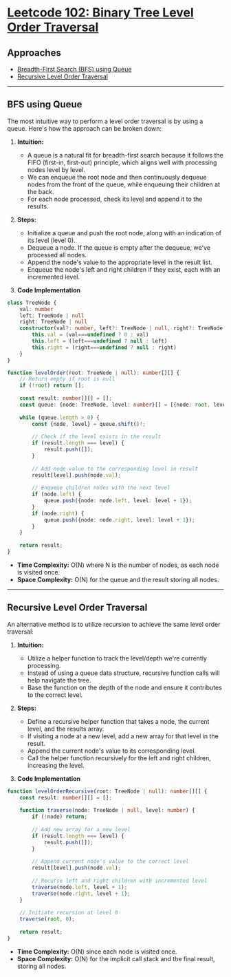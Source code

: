 # [Leetcode 102: Binary Tree Level Order Traversal](https://leetcode.com/problems/binary-tree-level-order-traversal/)

## Approaches
- [Breadth-First Search (BFS) using Queue](#bfs-using-queue)
- [Recursive Level Order Traversal](#recursive-level-order-traversal)

---

## BFS using Queue

The most intuitive way to perform a level order traversal is by using a queue. Here's how the approach can be broken down:

1. **Intuition:** 
   - A queue is a natural fit for breadth-first search because it follows the FIFO (first-in, first-out) principle, which aligns well with processing nodes level by level.
   - We can enqueue the root node and then continuously dequeue nodes from the front of the queue, while enqueuing their children at the back.
   - For each node processed, check its level and append it to the results.

2. **Steps:** 
   - Initialize a queue and push the root node, along with an indication of its level (level 0).
   - Dequeue a node. If the queue is empty after the dequeue, we've processed all nodes.
   - Append the node's value to the appropriate level in the result list.
   - Enqueue the node's left and right children if they exist, each with an incremented level.

3. **Code Implementation**

```typescript
class TreeNode {
    val: number
    left: TreeNode | null
    right: TreeNode | null
    constructor(val?: number, left?: TreeNode | null, right?: TreeNode | null) {
        this.val = (val===undefined ? 0 : val)
        this.left = (left===undefined ? null : left)
        this.right = (right===undefined ? null : right)
    }
}

function levelOrder(root: TreeNode | null): number[][] {
    // Return empty if root is null
    if (!root) return [];
    
    const result: number[][] = [];
    const queue: {node: TreeNode, level: number}[] = [{node: root, level: 0}];
    
    while (queue.length > 0) {
        const {node, level} = queue.shift()!;
        
        // Check if the level exists in the result
        if (result.length === level) {
            result.push([]);
        }
        
        // Add node value to the corresponding level in result
        result[level].push(node.val);
        
        // Enqueue children nodes with the next level
        if (node.left) {
            queue.push({node: node.left, level: level + 1});
        }
        if (node.right) {
            queue.push({node: node.right, level: level + 1});
        }
    }
    
    return result;
}
```

- **Time Complexity:** O(N) where N is the number of nodes, as each node is visited once.
- **Space Complexity:** O(N) for the queue and the result storing all nodes.

---

## Recursive Level Order Traversal

An alternative method is to utilize recursion to achieve the same level order traversal:

1. **Intuition:** 
   - Utilize a helper function to track the level/depth we're currently processing.
   - Instead of using a queue data structure, recursive function calls will help navigate the tree.
   - Base the function on the depth of the node and ensure it contributes to the correct level.

2. **Steps:** 
   - Define a recursive helper function that takes a node, the current level, and the results array.
   - If visiting a node at a new level, add a new array for that level in the result.
   - Append the current node's value to its corresponding level.
   - Call the helper function recursively for the left and right children, increasing the level.

3. **Code Implementation**

```typescript
function levelOrderRecursive(root: TreeNode | null): number[][] {
    const result: number[][] = [];
    
    function traverse(node: TreeNode | null, level: number) {
        if (!node) return;
        
        // Add new array for a new level
        if (result.length === level) {
            result.push([]);
        }
        
        // Append current node's value to the correct level
        result[level].push(node.val);
        
        // Recurse left and right children with incremented level
        traverse(node.left, level + 1);
        traverse(node.right, level + 1);
    }
    
    // Initiate recursion at level 0
    traverse(root, 0);
    
    return result;
}
```

- **Time Complexity:** O(N) since each node is visited once.
- **Space Complexity:** O(N) for the implicit call stack and the final result, storing all nodes.

